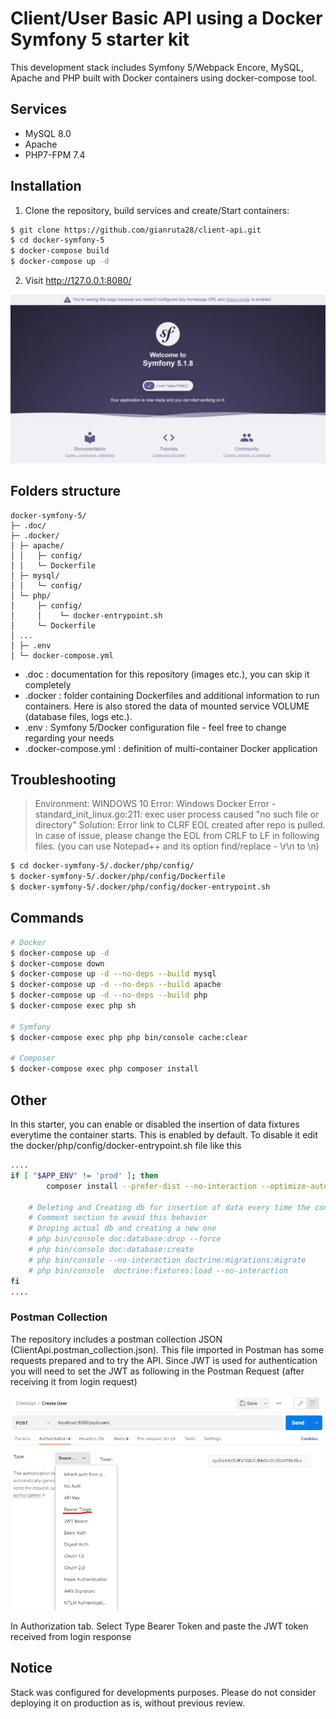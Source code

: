 # Client/User Basic API using a Docker Symfony 5 starter kit 

This development stack includes Symfony 5/Webpack Encore, MySQL, Apache and PHP built with Docker containers using docker-compose tool.

## Services

- MySQL 8.0
- Apache
- PHP7-FPM 7.4

## Installation
1. Clone the repository, build services and create/Start containers:
```sh
$ git clone https://github.com/gianruta28/client-api.git
$ cd docker-symfony-5
$ docker-compose build
$ docker-compose up -d
```

2. Visit http://127.0.0.1:8080/

![Symfony 5 localhost](.doc/symfony-localhost.png)

## Folders structure

```text
docker-symfony-5/
├─ .doc/
├─ .docker/
│ ├─ apache/
│ │   ├─ config/
│ │   └─ Dockerfile
│ ├─ mysql/
│ │   └─ config/
│ └─ php/
│     ├─ config/
│     │    └─ docker-entrypoint.sh
│     └─ Dockerfile
│ ...
│ ├─ .env
│ └─ docker-compose.yml
```

- .doc : documentation for this repository (images etc.), you can skip it completely
- .docker : folder containing Dockerfiles and additional information to run containers. Here is also stored the data of mounted service VOLUME (database files, logs etc.).
- .env : Symfony 5/Docker configuration file - feel free to change regarding your needs
- .docker-compose.yml : definition of multi-container Docker application


## Troubleshooting
> Environment: WINDOWS 10
> Error: Windows Docker Error - standard_init_linux.go:211: exec user process caused "no such file or directory"
> Solution: Error link to CLRF EOL created after repo is pulled. In case of issue, please change the EOL from CRLF to LF in following files.
> (you can use Notepad++ and its option find/replace - \r\n to \n)
```sh
$ cd docker-symfony-5/.docker/php/config/
$ docker-symfony-5/.docker/php/config/Dockerfile
$ docker-symfony-5/.docker/php/config/docker-entrypoint.sh
```

## Commands

```sh
# Docker
$ docker-compose up -d
$ docker-compose down
$ docker-compose up -d --no-deps --build mysql
$ docker-compose up -d --no-deps --build apache
$ docker-compose up -d --no-deps --build php
$ docker-compose exec php sh

# Symfony
$ docker-compose exec php php bin/console cache:clear

# Composer
$ docker-compose exec php composer install
```

## Other
In this starter, you can enable or disabled the insertion of data fixtures everytime the container starts.
This is enabled by default. To disable it edit the docker/php/config/docker-entrypoint.sh file like this


```sh
....
if [ "$APP_ENV" != 'prod' ]; then
		composer install --prefer-dist --no-interaction --optimize-autoloader

    # Deleting and Creating db for insertion of data every time the container starts.
    # Comment section to avoid this behavior
    # Droping actual db and creating a new one
    # php bin/console doc:database:drop --force
    # php bin/console doc:database:create
    # php bin/console --no-interaction doctrine:migrations:migrate
    # php bin/console  doctrine:fixtures:load --no-interaction
fi
....
```
### Postman Collection
The repository includes a postman collection JSON (ClientApi.postman_collection.json). This file imported in Postman has some requests prepared and to try the API. Since JWT is used for authentication you will need to set the JWT as following in the Postman Request (after receiving it from login request)

![Postman JWT Token](.doc/postmantoken.png)

In Authorization tab. Select Type Bearer Token and paste the JWT token received from login response

## Notice
Stack was configured for developments purposes. Please do not consider deploying it on production as is, without previous review.
